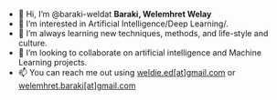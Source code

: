 - 👋 Hi, I’m @baraki-weldat <b> Baraki, Welemhret Welay</b>
- 👀 I’m interested in Artificial Intelligence/Deep Learning/. 
- 🌱 I’m always learning new techniques, methods, and life-style and culture. 
- 💞️ I’m looking to collaborate on artificial intelligence and Machine Learning projects.
- 📫 You can reach me out using <a href="mailto:weldie.ed@gmail.com">weldie.ed[at]gmail.com</a> or <a href="mailto:welemhret.baraki@gmail.com">welemhret.baraki[at]gmail.com </a>

<!---
baraki-weldat/baraki-weldat is a ✨ special ✨ repository because its `README.md` (this file) appears on your GitHub profile.
You can click the Preview link to take a look at your changes.
--->

